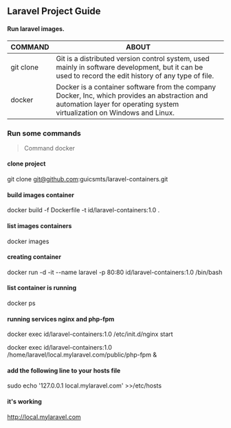 ## Laravel Project Guide
#### Run laravel images. 

COMMAND | ABOUT
----- | -----
git clone | Git is a distributed version control system, used mainly in software development, but it can be used to record the edit history of any type of file.
docker | Docker is a container software from the company Docker, Inc, which provides an abstraction and automation layer for operating system virtualization on Windows and Linux.

### Run some commands
>Command docker

#### clone project 
git clone git@github.com:guicsmts/laravel-containers.git

#### build images container
docker build -f Dockerfile -t id/laravel-containers:1.0 .

#### list images containers
docker images 

#### creating container 
docker run -d -it --name laravel -p 80:80 id/laravel-containers:1.0 /bin/bash

#### list container is running 
docker ps 

#### running services nginx and php-fpm
docker exec id/laravel-containers:1.0 /etc/init.d/nginx start

docker exec id/laravel-containers:1.0 /home/laravel/local.mylaravel.com/public/php-fpm &

#### add the following line to your hosts file
sudo echo '127.0.0.1    local.mylaravel.com' >>/etc/hosts

#### it's working
http://local.mylaravel.com

